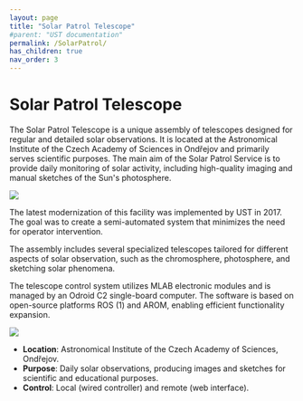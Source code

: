 ```yaml
---
layout: page
title: "Solar Patrol Telescope"
#parent: "UST documentation"
permalink: /SolarPatrol/
has_children: true
nav_order: 3
---
```



# Solar Patrol Telescope

The Solar Patrol Telescope is a unique assembly of telescopes designed for regular and detailed solar observations. It is located at the Astronomical Institute of the Czech Academy of Sciences in Ondřejov and primarily serves scientific purposes. The main aim of the Solar Patrol Service is to provide daily monitoring of solar activity, including high-quality imaging and manual sketches of the Sun's photosphere.

![](https://user-images.githubusercontent.com/5196729/137354598-276ea1cb-fd52-44a2-a261-055f154d87cf.jpg)

The latest modernization of this facility was implemented by UST in 2017. The goal was to create a semi-automated system that minimizes the need for operator intervention.

The assembly includes several specialized telescopes tailored for different aspects of solar observation, such as the chromosphere, photosphere, and sketching solar phenomena.

The telescope control system utilizes MLAB electronic modules and is managed by an Odroid C2 single-board computer. The software is based on open-source platforms ROS (1) and AROM, enabling efficient functionality expansion.

![](https://user-images.githubusercontent.com/5196729/137342953-5a7304ff-793c-4e57-895f-c33158f182ff.jpg)

 * **Location**: Astronomical Institute of the Czech Academy of Sciences, Ondřejov.
 * **Purpose**: Daily solar observations, producing images and sketches for scientific and educational purposes.
 * **Control**: Local (wired controller) and remote (web interface).
 
